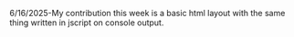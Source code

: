 6/16/2025-My contribution this week is a basic html layout with the same thing written in jscript on console output.
